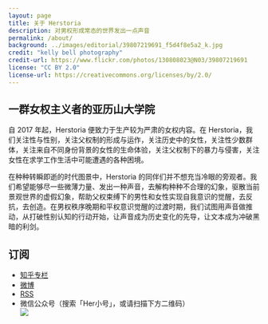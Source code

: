 ```yaml
---
layout: page
title: 关于 Herstoria
description: 对男权形成常态的世界发出一点声音
permalink: /about/
background: ../images/editorial/39807219691_f5d4f8e5a2_k.jpg
credit: "kelly bell photography"
credit-url: https://www.flickr.com/photos/130808023@N03/39807219691
license: "CC BY 2.0"
license-url: https://creativecommons.org/licenses/by/2.0/
---
```


## 一群女权主义者的亚历山大学院

自 2017 年起，Herstoria 便致力于生产较为严肃的女权内容。在 Herstoria，我们关注性与性别，关注父权制的形成与运作，关注历史中的女性，关注性少数群体，关注来自不同身份背景的女性的生命体验，关注父权制下的暴力与侵害，关注女性在求学工作生活中可能遭遇的各种困境。

在种种转瞬即逝的时代图景中，Herstoria 的同伴们并不想充当冷眼的旁观者。我们希望能够尽一些微薄力量、发出一种声音，去解构种种不合理的幻象，驱散当前景观世界的虚假幻象，帮助父权束缚下的男性和女性实现自我意识的觉醒，去反抗，去创造。在男权秩序晚期和平权意识觉醒的过渡时期，我们试图用声音做推动，从打破性别认知的行动开始，让声音成为历史变化的先导，让文本成为冲破黑暗的利剑。

## 订阅

<ul style="margin-top:1rem;">
<li><a href="https://zhuanlan.zhihu.com/herstoria">知乎专栏</a></li>
<li><a href="https://weibo.com/u/6369020131">微博</a></li>
<li><a href="https://herstoria.github.io/feed.xml">RSS</a></li>
<li>微信公众号（搜索「Her小号」，或请扫描下方二维码）</li>

<img class="img-fluid" src="../images/footer.png">
